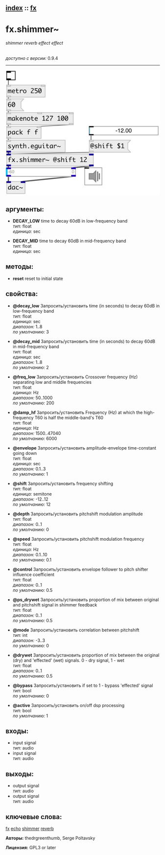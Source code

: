 [index](index.html) :: [fx](category_fx.html)
---

# fx.shimmer~

###### shimmer reverb effect effect

*доступно с версии:* 0.9.4

---




[![example](../examples/img/fx.shimmer~.jpg)](../examples/pd/fx.shimmer~.pd)



## аргументы:

* **DECAY_LOW**
time to decay 60dB in low-frequency band<br>
_тип:_ float<br>
_единица:_ sec<br>

* **DECAY_MID**
time to decay 60dB in mid-frequency band<br>
_тип:_ float<br>
_единица:_ sec<br>



## методы:

* **reset**
reset to initial state<br>




## свойства:

* **@decay_low** 
Запросить/установить time (in seconds) to decay 60dB in low-frequency band<br>
_тип:_ float<br>
_единица:_ sec<br>
_диапазон:_ 1..8<br>
_по умолчанию:_ 3<br>

* **@decay_mid** 
Запросить/установить time (in seconds) to decay 60dB in mid-frequency band<br>
_тип:_ float<br>
_единица:_ sec<br>
_диапазон:_ 1..8<br>
_по умолчанию:_ 2<br>

* **@freq_low** 
Запросить/установить Crossover frequency (Hz) separating low and middle frequencies<br>
_тип:_ float<br>
_единица:_ Hz<br>
_диапазон:_ 50..1000<br>
_по умолчанию:_ 200<br>

* **@damp_hf** 
Запросить/установить Frequency (Hz) at which the high-frequency T60 is half the middle-band&#39;s T60<br>
_тип:_ float<br>
_единица:_ Hz<br>
_диапазон:_ 1500..47040<br>
_по умолчанию:_ 6000<br>

* **@envelope** 
Запросить/установить amplitude-envelope time-constant going down<br>
_тип:_ float<br>
_единица:_ sec<br>
_диапазон:_ 0.1..3<br>
_по умолчанию:_ 1<br>

* **@shift** 
Запросить/установить frequency shifting<br>
_тип:_ float<br>
_единица:_ semitone<br>
_диапазон:_ -12..12<br>
_по умолчанию:_ 12<br>

* **@depth** 
Запросить/установить pitchshift modulation amplitude<br>
_тип:_ float<br>
_диапазон:_ 0..1<br>
_по умолчанию:_ 0<br>

* **@speed** 
Запросить/установить pitchshift modulation frequency<br>
_тип:_ float<br>
_единица:_ Hz<br>
_диапазон:_ 0.1..10<br>
_по умолчанию:_ 0.1<br>

* **@control** 
Запросить/установить envelope follower to pitch shifter influence coefficient<br>
_тип:_ float<br>
_диапазон:_ 0..1<br>
_по умолчанию:_ 0.5<br>

* **@ps_drywet** 
Запросить/установить proportion of mix between original and pitchshift signal in shimmer feedback<br>
_тип:_ float<br>
_диапазон:_ 0..1<br>
_по умолчанию:_ 0.5<br>

* **@mode** 
Запросить/установить correlation between pitchshift<br>
_тип:_ int<br>
_диапазон:_ -3..3<br>
_по умолчанию:_ 0<br>

* **@drywet** 
Запросить/установить proportion of mix between the original (dry) and &#39;effected&#39; (wet) signals. 0 -
dry signal, 1 - wet<br>
_тип:_ float<br>
_диапазон:_ 0..1<br>
_по умолчанию:_ 0.5<br>

* **@bypass** 
Запросить/установить if set to 1 - bypass &#39;effected&#39; signal<br>
_тип:_ bool<br>
_по умолчанию:_ 0<br>

* **@active** 
Запросить/установить on/off dsp processing<br>
_тип:_ bool<br>
_по умолчанию:_ 1<br>



## входы:

* input signal<br>
_тип:_ audio
* input signal<br>
_тип:_ audio



## выходы:

* output signal<br>
_тип:_ audio
* output signal<br>
_тип:_ audio



## ключевые слова:

[fx](keywords/fx.html)
[echo](keywords/echo.html)
[shimmer](keywords/shimmer.html)
[reverb](keywords/reverb.html)






**Авторы:** thedrgreenthumb, Serge Poltavsky




**Лицензия:** GPL3 or later





